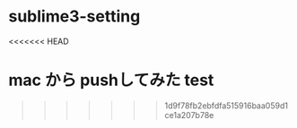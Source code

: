 # sublime3-setting
<<<<<<< HEAD

mac から pushしてみた test
=======
>>>>>>> 1d9f78fb2ebfdfa515916baa059d1ce1a207b78e
